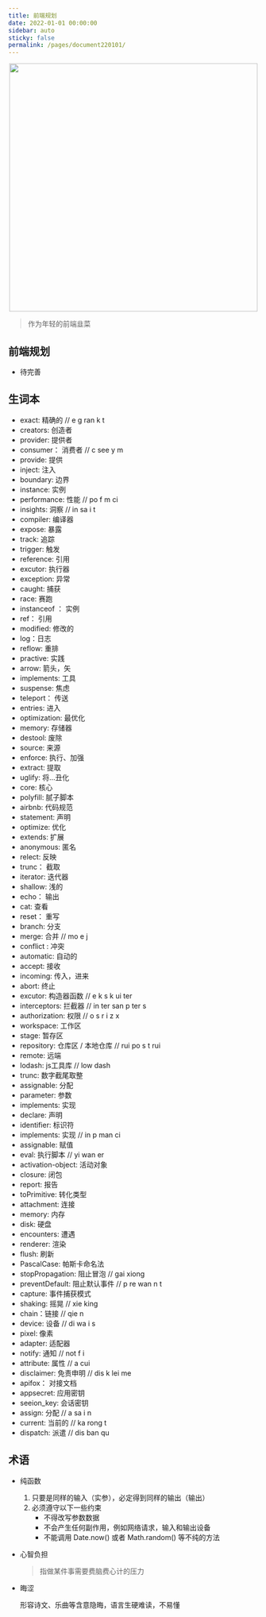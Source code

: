 ```yaml
---
title: 前端规划
date: 2022-01-01 00:00:00
sidebar: auto
sticky: false
permalink: /pages/document220101/
---
```


<p align="center">
  <img width="500" src="https://p16.qhimg.com/dmfd/2560_1440_/t019a0d19f897ac7b6d.jpg"/>
</p>


> 作为年轻的前端韭菜

<!-- more -->



## 前端规划

- 待完善



## 生词本

- exact: 精确的   // e g ran k t
- creators: 创造者 
- provider: 提供者
- consumer： 消费者  // c see y m
- provide:  提供
- inject:  注入
- boundary:  边界
- instance:  实例
- performance:  性能   // po f m ci
- insights: 洞察  // in sa i t
- compiler: 编译器
- expose: 暴露
- track: 追踪
- trigger:  触发
- reference: 引用
- excutor: 执行器 
- exception: 异常
- caught: 捕获
- race: 赛跑
- instanceof ： 实例
- ref： 引用
- modified: 修改的
- log：日志
- reflow: 重排
- practive: 实践
- arrow: 箭头，矢
- implements: 工具
- suspense: 焦虑
- teleport： 传送
- entries: 进入
- optimization: 最优化
- memory: 存储器
- destool: 废除
- source: 来源
- enforce: 执行、加强
- extract: 提取
- uglify: 将...丑化
- core: 核心
- polyfill:  腻子脚本
- airbnb: 代码规范
- statement: 声明
- optimize: 优化
- extends: 扩展
- anonymous:  匿名
- relect: 反映
- trunc： 截取
- iterator: 迭代器
- shallow: 浅的
- echo： 输出
- cat:  查看
- reset： 重写
- branch:  分支
- merge: 合并  // mo e j
- conflict : 冲突
- automatic: 自动的
- accept: 接收
- incoming: 传入，进来
- abort: 终止
- excutor: 构造器函数  // e k s k ui ter
- interceptors: 拦截器  // in ter san p ter s
- authorization: 权限  // o s r i z x
- workspace:  工作区 
- stage: 暂存区
- repository:  仓库区 / 本地仓库  // rui po s t rui
- remote: 远端
- lodash: js工具库  // low dash
- trunc: 数字截尾取整
- assignable:  分配
- parameter:  参数
- implements: 实现
- declare:  声明
- identifier: 标识符
- implements:  实现  // in p man ci
- assignable: 赋值
- eval: 执行脚本  // yi wan er
- activation-object: 活动对象  
- closure: 闭包
- report: 报告
- toPrimitive: 转化类型
- attachment: 连接
- memory: 内存
- disk: 硬盘
- encounters:  遭遇
- renderer: 渲染
- flush: 刷新
- PascalCase: 帕斯卡命名法
- stopPropagation: 阻止冒泡  // gai xiong
- preventDefault: 阻止默认事件 // p re wan n t
- capture: 事件捕获模式  
- shaking: 摇晃 // xie king
- chain：链接 // qie n
- device:  设备 // di wa i s
- pixel:  像素
- adapter: 适配器
- notify:  通知  // not f i
- attribute:  属性   // a cui
- disclaimer: 免责申明 //  dis k lei me
- apifox： 对接文档
- appsecret:  应用密钥
- seeion_key: 会话密钥
- assign: 分配  // a sa i n
- current: 当前的 // ka rong t
- dispatch: 派遣 // dis ban qu

## 术语

- 纯函数

  1. 只要是同样的输入（实参），必定得到同样的输出（输出）
  2. 必须遵守以下一些约束
     - 不得改写参数数据
     - 不会产生任何副作用，例如网络请求，输入和输出设备
     - 不能调用 Date.now() 或者 Math.random() 等不纯的方法

- 心智负担

  > 指做某件事需要费脑费心计的压力
  
- 晦涩

  形容诗文、乐曲等含意隐晦，语言生硬难读，不易懂
